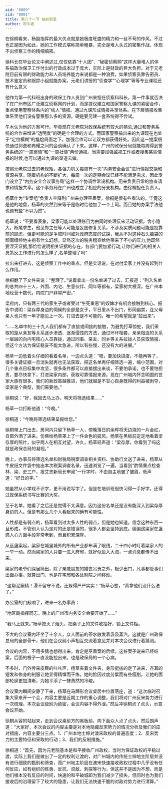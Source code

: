 ```yaml
---
aid: "0009"
zid: "0081"
title: 第八十一节 抽丝剥茧
author: 吹牛者
---
```


在徐桐看来，杨副指挥的最大优点就是她极度旺盛的精力和一丝不苟的作风。不过也正是因为如此，她的工作模式堪称简单粗暴，完全是堆人头式的密集作战，体现不出侦察工作的精细缜密。

徐科长在毕业论文中阐述过,仅仅依靠“十人团”、“秘密侦察网”这样大量堆人的体系搞政治保卫工作付出的行政成本过于庞大，实际上是财政的巨大负担。对于元老院目前有限的财政能力和人员培养能力来说都是一种浪费。如果侦察员靠告密员、技术鉴定员和跟踪小组就能办案，元老们讲授的“侦查学”“心理学”等等专业课程还有什么意义

他作为第一代科班出身的政保工作人员到广州来担任侦察科科长，第一件事就否决了在广州市区广泛建立侦察网的计划，而是提议建立和国家警察九课的紧密合作，重点使用警察体系内的“线人”情报。通过九课形成情报共享体系。在下层情报收集体系里他们没有警察那么多的资源。硬是要另建一套系统得不尝试。



午木认为他的方案可行。毕竟现在元老院对政保系统有较大的猜忌,通过和警务系统的合作来增进“透明度”的确是个合理的方式。而国家警察搞出来的九课现在也处于“定位模糊”的尴尬局面之下。加强合作可以让双方都获得好处。因此这一提案很快通过郭逸和冉耀之间的会谈确认了下来。这样，广州的政保分局就能每周得到警务系统的“一周案情”和“一周社情”两份通报。当需要加强监视工作或者搜集某些情报的时候,也可以通过九课的渠道去做。

按照元老院过去的老规矩，各强力机关每周有一次“内务安全会议”进行情报交换和资源共享。随着机构的不断扩大，每周一次的定期会议已经不能满足需求，因此专门设立了“内务安全会议事务局”这样一个协调性常设机构。用来负责日常的协查请求和情报共享。这个事务局在广州也成立了相应的分支机构。由徐桐担任负责人。

杨草作为“专案组”负责人空降到广州来办理巫蛊案，徐桐是很有些看法的。毕竟这是他的地盘，杨草的突然到来等于是临时给他加了一个上司。而且她的办案手法他也颇有些“不以为然”。

杨草说：“不要看表象，梁家可能以处理账目为由同时处理反宋活动证据，舍小隐大，断尾求生，他见郑主任等人可能是妄图修复关系，不涉及实质问题可能是投靠前的顾虑，但更可能的是争取时间或对政府态度的试探，我从不对这种石头脑袋的顽固缙绅地主抱有什么幻想，显然这次的税务稽查给他带来了不小的压力,他既然要湮灭证据,那恰恰说明相关证据的存在，各部门要加紧行动,让你们进行的相关人员策反工作进行的怎么样了,名单整理了吗”

拉出来打进去，这是侦察工作中的重点。但是实话说，在对付梁家上并没有起到什么作用。

徐桐翻了下文件夹说：“整理了。”说着拿出一份名单递了过去，汇报道：“列入名单的总共四十三人，外围、内宅、生意伙伴、同年等都有，梁家树大根深，在广州本地经营十数代，内院门户非常严密，”

梁府内，只有两三代的家生子或者受过“生死重恩”的奴婢才有机会接触到核心。报告中说明：梁存厚身边的伺候的全部是女子，平日里从不出门，形同幽禁，连父母亲人也只有一年才能见上一次。打进去是不可能的。唯一的希望就是“拉出来”。

“……名单中的三十九人我们都有了直接或间接的接触，为避免打草惊蛇，我们采取的是从亲友等关系逐步渗透、逐渐侵蚀的方法，通过环环相套，亲亲相连的关系一层层的向内宅核心人员靠拢，通过同事、亲友、同乡等关系拉拢人员获取情报，但这个方法为保证稳妥不能太急进，所以有些慢，还没有大的进展。”

杨草一边低着头仔细的看着名单，一边点头道：“嗯，要加快进度，不能再等了，很多关键证据一旦消失就再也无法获取，把这名单再仔细筛选一遍，缩小范围，对几个重点目标集中攻坚，很多条件都可以直接摆出来谈，不要怕承诺，也不要怕担责，要尽快拿下，打进梁家内部，获取可靠情报来源。现在广州城内怀念明国的世家大族有很多。我们的新政策越推进，他们就越是不甘心自身既得的利益被剥夺，梁家是个典型，我们需要他。”

徐桐说：“好，我回去马上办，明天将筛选结果……”

杨草一口打断他道：“今晚。”

徐桐道：“今晚将筛选结果呈报给您。”

徐桐带上门出去，房间内只留下杨草一人，傍晚落日的余晖将天边烧的一片金红，自窗外洒了进来，仿佛给杨草罩上了一件金色的披风，杨草在黑板前定定地看着梁存厚的照片，似乎两人在相互对望，许久，杨草轻声道：“梁存厚，你看到了吗这就是政保总局的凝视。”

晚上，办事员将筛选名单和财税局税案调查相关资料、协助行文送了进来，杨草从牛皮纸文件袋中抽出本次税案调查名录，迅速浏览了一遍，当看到“酌情重点检查林、梁、史三户，报艾志新局长审阅”一行字时，不由自主地皱了皱眉，低声道：“好丑的字。”

她虽然从小学戏不识字，更不用说写字了。但是在培训班很快习得一手好字。还得过政保系统书写比赛的大奖。

至于名单，她看了之后还是觉得不太满意。因为这份名单还是没有能深入到梁存厚身边的人。但是有那么几个人看起来的确有可能性。

人性都是有弱点的，杨草看到过太多人性的弱点，但是她也知道，信念这种东西一旦形成，不管别人认为是对的还是错误的，很多人都会坚持到底。偏偏这梁家在蛊惑人心方面手段非常老到，而且积累深厚。

从巫蛊案起，梁家在城里城外的所有产业都布满了眼线，二十四小时盯着梁家人的一举一动。然而梁家的人只要一进入府邸，就好似鱼入大海，一点消息都传不出来。

梁家的老爷们深居简出，除了亲戚朋友的婚丧吊贺之外，极少出门，凡事都管事们出面办事。就算出门，也是在宅邸和各处别院之间移动。

“这帮泥鳅精！滑不留守不说，还躲得严严实实！”杨草心想，“真拿他们没什么法子。”

办公室的门敲响了，进来一名办事员：

“地区副指挥同志，晚上的广州市内务安全会要开始了……”

“我马上就来。”杨草摁灭了烟头，把桌子上的文件收拾好，锁上文件柜。

不大的会议室内环坐了十余人，众人面前的茶水散发着袅袅蒸汽，这就是广州政保总局的全部骨干，他们在会议前小声相互交流着意见并对本次会议进行着猜测。

会议的内容，不用多猜也想得出来，肯定是巫蛊案的后续。这桩案子说来已经结案，后面的根子一直没能挖出来。也是政保局的一个心病。

不多时，门外传来皮鞋的咔咔声，杨草夹着文件夹，身形挺拔的走了进来，齐耳的短发和修身的制服让她显得精悍而干练，她的脸因过度劳累而有些瘦削，让她的面部轮廓更加清晰，为她平添了一抹萧然的冷峻。

会议室内瞬间安静了下来，杨草在马蹄形会议桌居中位置落座，道：“这次临时召集大家来开一个会，内容主要是近期工作的重心调整，我们将对广州反宋势力进行一次梳理，本次会议级别为绝密，会议内容不得外泄。”然后冲徐桐点了点头，示意会议开始。

徐桐从容的站起来，走到会议桌前方的黑板前，向下面众人点了点头，然后朗声道：“大家好，本次会议的内容主要是对本地隐藏反宋势力的情况分析及我们的应对措施，内容主要分三点。1、广州本地士绅对澳宋政权的普遍态度；2、反宋势力的主要特征和采取的行动；3、我们的反制措施。”

徐桐道：“首先，因为元老院基本是和平接收广州政权，当时为保证政权的平稳过渡，实际上我们是做出了一定的权利让渡的，对广州城内的传统士绅地主阶层并没有进行细致的甄别和筛查，而广州地主阶层在澳宋快速接收政权过程中几乎没有任何反应，如有组织的练勇、反抗、资敌、刺探等行为，但这并不是因为不想，而是他们根本没有反应的时间，快速的和平破城即为我们减少了损失，但同时也为我们接收后的治理留下了较大的隐患，让我们无法快速干脆的对敌对势力进行清算。”

